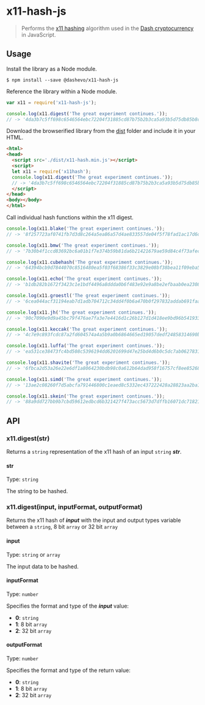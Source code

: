# x11-hash-js

> Performs the [x11 hashing](https://docs.dash.org/en/latest/introduction/features.html#x11-hash-algorithm) algorithm used in the [Dash cryptocurrency](https://dash.org) in JavaScript.

## Usage

Install the library as a Node module.

```
$ npm install --save @dashevo/x11-hash-js
```

Reference the library within a Node module.

```js
var x11 = require('x11-hash-js');

console.log(x11.digest('The great experiment continues.'));
// -> '4da3b7c5ff698c6546564ebc72204f31885cd87b75b2b3ca5a93b5d75db85b8c'
```

Download the browserified library from the [dist](https://github.com/dashpay/x11-hash-js/tree/master/dist) folder and include it in your HTML.

```html
<html>
<head>
  <script src='./dist/x11-hash.min.js'></script>
  <script>
  let x11 = require('x11hash');
  console.log(x11.digest('The great experiment continues.'));
  // -> '4da3b7c5ff698c6546564ebc72204f31885cd87b75b2b3ca5a93b5d75db85b8c'
  </script>
</head>
<body></body>
</html>
```

Call individual hash functions within the x11 digest.

```js
console.log(x11.blake('The great experiment continues.'));
// -> '8f257723af0741fb7d3d8c264a5ea86a57d4ae833557de04f5f78fad1ac17d6dfa1ae4a78a7564c08fc21d5d8cdd2793ca17d5500ecc2b43eb8aaf9c220d7b49'

console.log(x11.bmw('The great experiment continues.'));
// -> '7b30b4f1ccd83692bc6a01b1f7e374b59b81da6b21421679ae59d84c4f73afec5a0857565b6ebc1b9ddf9da5e75bf1ecd0ba6f5a75b7926ba9278385fb83533c'

console.log(x11.cubehash('The great experiment continues.'));
// -> '64394bcb9d7844070c8516480ea5f03f68386f33c3829e08bf38bea11f09eba5806aa7831cfbe8e515678b0cad7d4ac888ea2b9ea8f63f0cc918d5a6a76b7ae9'

console.log(x11.echo('The great experiment continues.'));
// -> 'b1db282b1672f3423c1e1bdf4496a8ddda0b6f483e92e9a8be2efbaab0ea230814f1f1485d919285deac13794dc215000eb39a47ac32bfc07299a0475049be2e'

console.log(x11.groestl('The great experiment continues.'));
// -> '6cea044acf31194eab7d1adb704712c34dd4f0b6a470b0f297832addab691faa459474c651efdbebddb138a2a9adb41705e0fb75741775314ddd8e5449ace986'

console.log(x11.jh('The great experiment continues.'));
// -> '90c7090e9d9a45bc79f476ae7fa3e7e4416d1c26b127d1d418ee9bd96b541933b0f144a0d4c6594944393e39fb6b98ceb54752af55198e00953d638183482521'

console.log(x11.keccak('The great experiment continues.'));
// -> '4c7e9c893fcdc87a2fd604574a4a5b9a0b6864665ed19057dedf24858314690ba45d6bbcfb86cd7182d1677e2d30dad9716ee99eb8ea267c6638f47ef20e0226'

console.log(x11.luffa('The great experiment continues.'));
// -> 'ea531ce38473fc4bd508c5396194dd6201699d47e25bd4d6b0c5dc7ab0627831e01ea027ebe33d80f608f139aa9fd0c6d923f32de9b5d714026300ed1c9a2f48'

console.log(x11.shavite('The great experiment continues.'));
// -> '6fbca2d53a26e22e6df1a8064230bdb98c0a612b64dad958f16757cf8ee8526862a0e4f56be69b98b07f0ea47db7211cf42352443fc806013374e819f26cb923'

console.log(x11.simd('The great experiment continues.'));
// -> '13ae2c08260f7d5abcfa791446800c1eaed8c5332ec437222428a28823aa2ba19a5907a2c860c12c0b894bdf9c0d64f807cb9512f1ed42980d15747ff4a26c1c'

console.log(x11.skein('The great experiment continues.'));
// -> '88a9dd727bb9b7cbd59612edbcd6b321427f473acc5673d7dffb16071dc71821d0cc1b94dccf7e5f71a0a94019a7e764d3315c3f4a40f73aee4ad98c75bcc2f7'

```

## API

### x11.digest(str)

Returns a `string` representation of the x11 hash of an input `string` ***str***.

#### str

Type: `string`

The string to be hashed.

### x11.digest(input, inputFormat, outputFormat)

Returns the x11 hash of ***input*** with the input and output types variable between a `string`, 8 bit `array` or 32 bit `array`

#### input

Type: `string` or `array`

The input data to be hashed.

#### inputFormat

Type: `number`

Specifies the format and type of the ***input*** value:

 - **0**: `string`
 - **1**: 8 bit `array`
 - **2**: 32 bit `array`

#### outputFormat

Type: `number`

Specifies the format and type of the return value:

 - **0**: `string`
 - **1**: 8 bit `array`
 - **2**: 32 bit `array`
